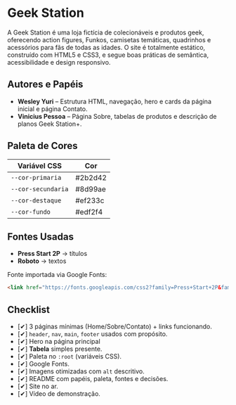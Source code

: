 # Geek Station

A Geek Station é uma loja fictícia de colecionáveis e produtos geek, oferecendo action figures, Funkos, camisetas temáticas, quadrinhos e acessórios para fãs de todas as idades. O site é totalmente estático, construído com HTML5 e CSS3, e segue boas práticas de semântica, acessibilidade e design responsivo.

## Autores e Papéis

- **Wesley Yuri** – Estrutura HTML, navegação, hero e cards da página inicial e página Contato.  
- **Vinicius Pessoa** – Página Sobre, tabelas de produtos e descrição de planos Geek Station+.  
 
## Paleta de Cores

| Variável CSS        | Cor        |
|--------------------|-----------|
| `--cor-primaria`    | #2b2d42   |
| `--cor-secundaria`  | #8d99ae   |
| `--cor-destaque`    | #ef233c   |
| `--cor-fundo`       | #edf2f4   |

## Fontes Usadas

- **Press Start 2P** → títulos  
- **Roboto** → textos  

Fonte importada via Google Fonts:  
```html
<link href="https://fonts.googleapis.com/css2?family=Press+Start+2P&family=Roboto:wght@400;700&display=swap" rel="stylesheet">
```
## Checklist

- [✔]  3 páginas mínimas (Home/Sobre/Contato) + links funcionando.
- [✔]  `header`, `nav`, `main`, `footer` usados com propósito.
- [✔]  Hero na página principal
- [✔]  **Tabela** simples presente.
- [✔]  Paleta no `:root` (variáveis CSS).
- [✔]  Google Fonts.
- [✔]  Imagens otimizadas com `alt` descritivo.
- [✔]  README com papéis, paleta, fontes e decisões.
- [✔]  Site no ar.
- [✔]  Vídeo de demonstração.
